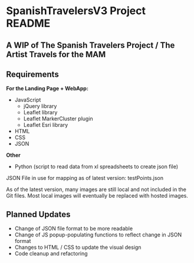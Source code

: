 # SpanishTravelersV3 Project README

## A WIP of The Spanish Travelers Project / The Artist Travels for the MAM

## Requirements

  **For the Landing Page + WebApp:**
  - JavaScript
      + jQuery library
      + Leaflet library
      + Leaflet MarkerCluster plugin
      + Leaflet Esri library
  - HTML
  - CSS
  - JSON
  
  **Other**
  - Python (script to read data from xl spreadsheets to create json file)
      
JSON File in use for mapping as of latest version: testPoints.json

As of the latest version, many images are still local and not included in the Git files. Most local images will eventually be replaced with hosted images.

## Planned Updates

  - Change of JSON file format to be more readable
  - Change of JS popup-populating functions to reflect change in JSON format
  - Changes to HTML / CSS to update the visual design
  - Code cleanup and refactoring
